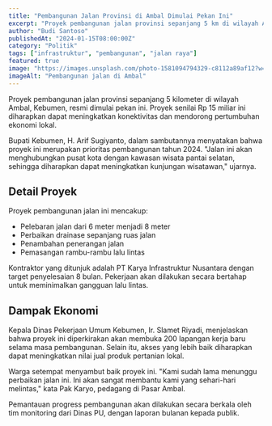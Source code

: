 ```yaml
---
title: "Pembangunan Jalan Provinsi di Ambal Dimulai Pekan Ini"
excerpt: "Proyek pembangunan jalan provinsi sepanjang 5 km di wilayah Ambal resmi dimulai pekan ini dengan anggaran Rp 15 miliar."
author: "Budi Santoso"
publishedAt: "2024-01-15T08:00:00Z"
category: "Politik"
tags: ["infrastruktur", "pembangunan", "jalan raya"]
featured: true
image: "https://images.unsplash.com/photo-1581094794329-c8112a89af12?w=1200&h=675&fit=crop"
imageAlt: "Pembangunan jalan di Ambal"
---
```


Proyek pembangunan jalan provinsi sepanjang 5 kilometer di wilayah Ambal, Kebumen, resmi dimulai pekan ini. Proyek senilai Rp 15 miliar ini diharapkan dapat meningkatkan konektivitas dan mendorong pertumbuhan ekonomi lokal.

Bupati Kebumen, H. Arif Sugiyanto, dalam sambutannya menyatakan bahwa proyek ini merupakan prioritas pembangunan tahun 2024. "Jalan ini akan menghubungkan pusat kota dengan kawasan wisata pantai selatan, sehingga diharapkan dapat meningkatkan kunjungan wisatawan," ujarnya.

## Detail Proyek

Proyek pembangunan jalan ini mencakup:
- Pelebaran jalan dari 6 meter menjadi 8 meter
- Perbaikan drainase sepanjang ruas jalan
- Penambahan penerangan jalan
- Pemasangan rambu-rambu lalu lintas

Kontraktor yang ditunjuk adalah PT Karya Infrastruktur Nusantara dengan target penyelesaian 8 bulan. Pekerjaan akan dilakukan secara bertahap untuk meminimalkan gangguan lalu lintas.

## Dampak Ekonomi

Kepala Dinas Pekerjaan Umum Kebumen, Ir. Slamet Riyadi, menjelaskan bahwa proyek ini diperkirakan akan membuka 200 lapangan kerja baru selama masa pembangunan. Selain itu, akses yang lebih baik diharapkan dapat meningkatkan nilai jual produk pertanian lokal.

Warga setempat menyambut baik proyek ini. "Kami sudah lama menunggu perbaikan jalan ini. Ini akan sangat membantu kami yang sehari-hari melintas," kata Pak Karyo, pedagang di Pasar Ambal.

Pemantauan progress pembangunan akan dilakukan secara berkala oleh tim monitoring dari Dinas PU, dengan laporan bulanan kepada publik.
